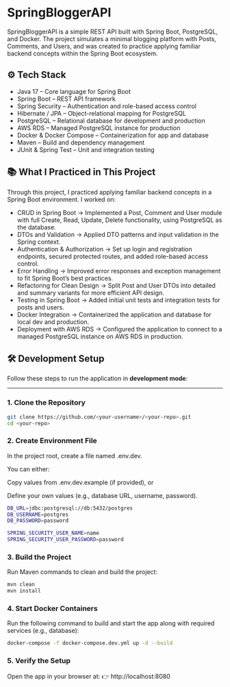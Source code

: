 # SpringBloggerAPI

SpringBloggerAPI is a simple REST API built with Spring Boot, PostgreSQL, and Docker.
The project simulates a minimal blogging platform with Posts, Comments, and Users, and was created to practice applying familiar backend concepts within the Spring Boot ecosystem.

## ⚙️ Tech Stack
* Java 17 – Core language for Spring Boot
* Spring Boot – REST API framework
* Spring Security – Authentication and role-based access control
* Hibernate / JPA – Object-relational mapping for PostgreSQL
* PostgreSQL – Relational database for development and production
* AWS RDS – Managed PostgreSQL instance for production
* Docker & Docker Compose – Containerization for app and database
* Maven – Build and dependency management
* JUnit & Spring Test – Unit and integration testing

## 📚 What I Practiced in This Project

Through this project, I practiced applying familiar backend concepts in a Spring Boot environment. I worked on:

* CRUD in Spring Boot → Implemented a Post, Comment and User module with full Create, Read, Update, Delete functionality, using PostgreSQL as the database.
* DTOs and Validation → Applied DTO patterns and input validation in the Spring context.
* Authentication & Authorization → Set up login and registration endpoints, secured protected routes, and added role-based access control.
* Error Handling → Improved error responses and exception management to fit Spring Boot’s best practices.
* Refactoring for Clean Design → Split Post and User DTOs into detailed and summary variants for more efficient API design.
* Testing in Spring Boot → Added initial unit tests and integration tests for posts and users.
* Docker Integration → Containerized the application and database for local dev and production.
* Deployment with AWS RDS → Configured the application to connect to a managed PostgreSQL instance on AWS RDS in production.

## 🛠️ Development Setup

Follow these steps to run the application in **development mode**:

---

### 1. Clone the Repository
```bash
git clone https://github.com/<your-username>/<your-repo>.git
cd <your-repo>
```

### 2. Create Environment File
In the project root, create a file named .env.dev.

You can either:

Copy values from .env.dev.example (if provided), or

Define your own values (e.g., database URL, username, password).

```bash
DB_URL=jdbc:postgresql://db:5432/postgres
DB_USERNAME=postgres
DB_PASSWORD=password

SPRING_SECURITY_USER_NAME=name
SPRING_SECURITY_USER_PASSWORD=password
```


### 3. Build the Project

Run Maven commands to clean and build the project:

```bash
mvn clean
mvn install
```


### 4. Start Docker Containers

Run the following command to build and start the app along with required services (e.g., database):
```bash
docker-compose -f docker-compose.dev.yml up -d --build
```

### 5. Verify the Setup

Open the app in your browser at:
👉 http://localhost:8080

